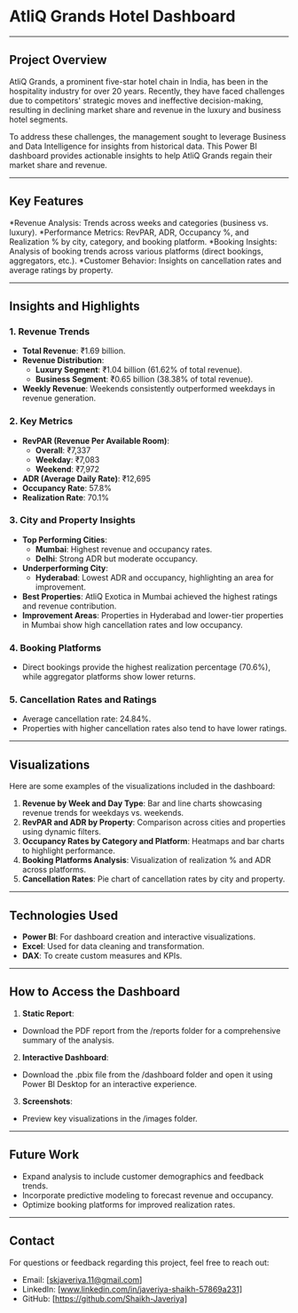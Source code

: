 # AtliQ Grands Hotel Dashboard #

***

## Project Overview ##
AtliQ Grands, a prominent five-star hotel chain in India, has been in the hospitality industry for over 20 years. Recently, they have faced challenges due to competitors' strategic moves and ineffective decision-making, resulting in declining market share and revenue in the luxury and business hotel segments.

To address these challenges, the management sought to leverage Business and Data Intelligence for insights from historical data. This Power BI dashboard provides actionable insights to help AtliQ Grands regain their market share and revenue.

***

## Key Features ##
*Revenue Analysis: Trends across weeks and categories (business vs. luxury).
*Performance Metrics: RevPAR, ADR, Occupancy %, and Realization % by city, category, and booking platform.
*Booking Insights: Analysis of booking trends across various platforms (direct bookings, aggregators, etc.).
*Customer Behavior: Insights on cancellation rates and average ratings by property.

***

## Insights and Highlights

### 1. Revenue Trends
* __Total Revenue__: ₹1.69 billion.
* __Revenue Distribution__:
  * __Luxury Segment__: ₹1.04 billion (61.62% of total revenue).
  * __Business Segment__: ₹0.65 billion (38.38% of total revenue).
* __Weekly Revenue__: Weekends consistently outperformed weekdays in revenue generation.

### 2. Key Metrics
* __RevPAR (Revenue Per Available Room)__:
  * __Overall__: ₹7,337
  * __Weekday__: ₹7,083
  * __Weekend__: ₹7,972
* __ADR (Average Daily Rate)__: ₹12,695
* __Occupancy Rate__: 57.8%
* __Realization Rate__: 70.1%

### 3. City and Property Insights
* __Top Performing Cities__:
  * __Mumbai__: Highest revenue and occupancy rates.
  * __Delhi__: Strong ADR but moderate occupancy.
* __Underperforming City__:
  * __Hyderabad__: Lowest ADR and occupancy, highlighting an area for improvement.
* __Best Properties__: AtliQ Exotica in Mumbai achieved the highest ratings and revenue contribution.
* __Improvement Areas__: Properties in Hyderabad and lower-tier properties in Mumbai show high cancellation rates and low occupancy.

### 4. Booking Platforms
* Direct bookings provide the highest realization percentage (70.6%), while aggregator platforms show lower returns.

### 5. Cancellation Rates and Ratings
* Average cancellation rate: 24.84%.
* Properties with higher cancellation rates also tend to have lower ratings.

***

## Visualizations
Here are some examples of the visualizations included in the dashboard:

1. __Revenue by Week and Day Type__: Bar and line charts showcasing revenue trends for weekdays vs. weekends.
2. __RevPAR and ADR by Property__: Comparison across cities and properties using dynamic filters.
3. __Occupancy Rates by Category and Platform__: Heatmaps and bar charts to highlight performance.
4. __Booking Platforms Analysis__: Visualization of realization % and ADR across platforms.
5. __Cancellation Rates__: Pie chart of cancellation rates by city and property.

***

## Technologies Used

* __Power BI__: For dashboard creation and interactive visualizations.
* __Excel__: Used for data cleaning and transformation.
* __DAX__: To create custom measures and KPIs.

***

## How to Access the Dashboard

1. __Static Report__:
  * Download the PDF report from the /reports folder for a comprehensive summary of the analysis.
2. __Interactive Dashboard__:
  * Download the .pbix file from the /dashboard folder and open it using Power BI Desktop for an interactive experience.
3. __Screenshots__:
  * Preview key visualizations in the /images folder.

***

## Future Work

* Expand analysis to include customer demographics and feedback trends.
* Incorporate predictive modeling to forecast revenue and occupancy.
* Optimize booking platforms for improved realization rates.

***

## Contact
For questions or feedback regarding this project, feel free to reach out:

* Email: [skjaveriya.11@gmail.com]
* LinkedIn: [www.linkedin.com/in/javeriya-shaikh-57869a231]
* GitHub: [https://github.com/Shaikh-Javeriya]
